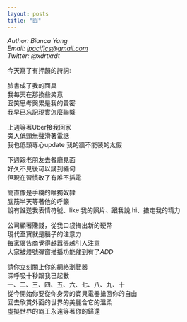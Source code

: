 ```yaml
---
layout: posts
title: "囧"
---
```

*Author: Bianca Yang*<br>
*Email: ipacifics@gmail.com*<br>
*Twitter: @xdrtxrdt*<br>

今天寫了有押韻的詩詞:

臉書成了我的面具<br>
我每天在那換些笑意<br>
囧笑思考哭累是我的貴密<br>
我早已忘記現實怎麼聯繫<br>

上週等著Uber接我回家<br>
旁人低頭無聲滑著電話<br>
我也低頭專心update 我的牆不能裝的太假<br>

下週跟老朋友去餐廳見面<br>
好久不見後可以講到緬甸<br>
但現在習慣改了有誰不插電<br>

簡直像是手機的唯獨奴隸<br>
腦筋半天等著他的呼籲<br>
說有誰送我表情符號、like 我的照片、跟我說 hi、搶走我的精力<br>

公司顧著賺錢，從我口袋掏出新的硬幣<br>
現代至寶就是腦子的注意力<br>
每家廣告商覺得越囂張越引人注意<br>
大家被燈號彈窗推播功能催到有了*ADD*<br>

請你立刻關上你的網絡瀏覽器<br>
深呼吸十秒跟我已起數<br>
一、二、三、四、五、六、七、八、九、十<br>
從今開始你要從你身旁的寶貝電器搶回你的自由<br>
回去欣賞外面的世界的美麗合它的溫柔<br>
虛擬世界的霸王永遠等著你的歸還

